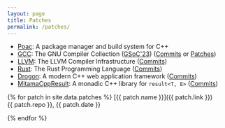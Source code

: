 ```yaml
---
layout: page
title: Patches
permalink: /patches/
---
```


- [Poac](https://github.com/poac-dev/poac): A package manager and build system for C++
- [GCC](https://gcc.gnu.org): The GNU Compiler Collection ([GSoC'23](https://summerofcode.withgoogle.com/programs/2023/projects/SuvI1tlp)) ([Commits](https://github.com/gcc-mirror/gcc/commits?author=ken-matsui) or [Patches](https://gcc.gnu.org/git/?p=gcc.git&a=search&h=HEAD&st=author&s=kmatsui%40gcc.gnu.org))
- [LLVM](https://github.com/llvm/llvm-project): The LLVM Compiler Infrastructure ([Commits](https://github.com/llvm/llvm-project/commits?author=ken-matsui))
- [Rust](https://github.com/rust-lang): The Rust Programming Language ([Commits](https://github.com/rust-lang/rust/commits?author=ken-matsui))
- [Drogon](https://github.com/drogonframework): A modern C++ web application framework ([Commits](https://github.com/drogonframework/drogon/commits?author=ken-matsui))
- [MitamaCppResult](https://github.com/LoliGothick/mitama-cpp-result): A monadic C++ library for `result<T, E>` ([Commits](https://github.com/LoliGothick/mitama-cpp-result/commits?author=ken-matsui))

{% for patch in site.data.patches %}
[{{ patch.name }}]({{ patch.link }})<br>
{{ patch.repo }}, {{ patch.date }}

{% endfor %}
